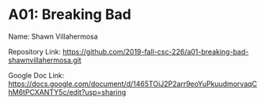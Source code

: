 # A01: Breaking Bad

Name: Shawn Villahermosa

Repository Link: https://github.com/2019-fall-csc-226/a01-breaking-bad-shawnvillahermosa.git

Google Doc Link: https://docs.google.com/document/d/1465TOiJ2P2arr9eoYuPkuudmorvaqChM6tPCXANTY5c/edit?usp=sharing

